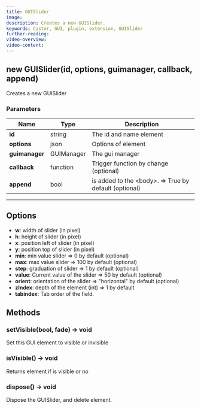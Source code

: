 ```yaml
---
title: GUISlider
image:
description: Creates a new GUISlider.
keywords: Castor, GUI, plugin, extension, GUISlider
further-reading:
video-overview:
video-content:
---
```


## new GUISlider(id, options, guimanager, callback, append)

Creates a new GUISlider

### Parameters

| Name           | Type       | Description                                                    |
| -------------- | ---------- | -------------------------------------------------------------- |
| **id**         | string     | The id and name element                                        |
| **options**    | json       | Options of element                                             |
| **guimanager** | GUIManager | The gui manager                                                |
| **callback**   | function   | Trigger function by change (optional)                          |
| **append**     | bool       | is added to the &lt;body&gt;. =&gt; True by default (optional) |

---

## Options

- **w**: width of slider (in pixel)
- **h**: height of slider (in pixel)
- **x**: position left of slider (in pixel)
- **y**: position top of slider (in pixel)
- **min**: min value slider =&gt; 0 by default (optional)
- **max**: max value slider =&gt; 100 by default (optional)
- **step**: graduation of slider =&gt; 1 by default (optional)
- **value**: Current value of the slider =&gt; 50 by default (optional)
- **orient**: orientation of the slider =&gt; "horizontal" by default (optional)
- **zIndex**: depth of the element (int) =&gt; 1 by default
- **tabindex**: Tab order of the field.

## Methods

### setVisible(bool, fade) → void

Set this GUI element to visible or invisible

### isVisible() → void

Returns element if is visible or no

### dispose() → void

Dispose the GUISlider, and delete element.
